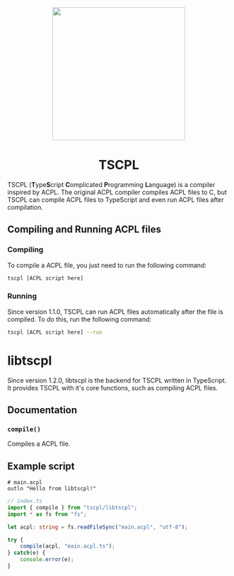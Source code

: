 <center>
    <img src="https://u.cubeupload.com/MDWalters/2nw3cy.jpg" width="300" height="300">
    <h1>TSCPL</h1>
</center>

TSCPL (**T**ype**S**cript **C**omplicated **P**rogramming **L**anguage) is a compiler inspired by ACPL. The original ACPL compiler compiles ACPL files to C, but TSCPL can compile ACPL files to TypeScript and even run ACPL files after compilation.
## Compiling and Running ACPL files
### Compiling
To compile a ACPL file, you just need to run the following command:
```bash
tscpl [ACPL script here]
```
### Running
Since version 1.1.0, TSCPL can run ACPL files automatically after the file is compiled. To do this, run the following command:
```bash
tscpl [ACPL script here] --run
```
# libtscpl
Since version 1.2.0, libtscpl is the backend for TSCPL written in TypeScript. It provides TSCPL with it's core functions, such as compiling ACPL files.
## Documentation
### `compile()`
Compiles a ACPL file.
## Example script
```
# main.acpl
outln "Hello from libtscpl!"
```

```ts
// index.ts
import { compile } from "tscpl/libtscpl";
import * as fs from "fs";

let acpl: string = fs.readFileSync("main.acpl", "utf-8");

try {
    compile(acpl, "main.acpl.ts");
} catch(e) {
    console.error(e);
}
```